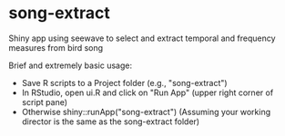 # song-extract

Shiny app using seewave to select and extract temporal and frequency measures from bird song

Brief and extremely basic usage:

- Save R scripts to a Project folder (e.g., "song-extract")
- In RStudio, open ui.R and click on "Run App" (upper right corner of script pane)
- Otherwise shiny::runApp("song-extract") (Assuming your working director is the same as the song-extract folder)